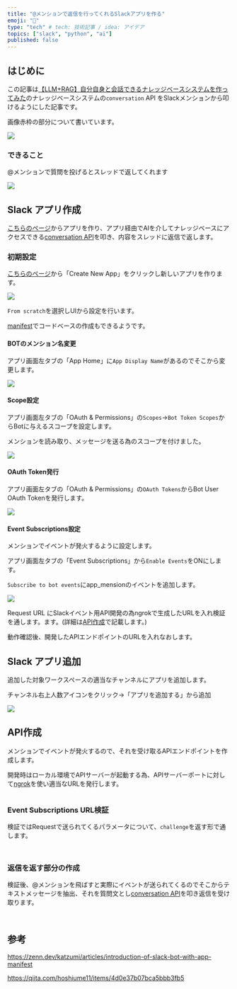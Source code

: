 ```yaml
---
title: "@メンションで返信を行ってくれるSlackアプリを作る"
emoji: "🤖"
type: "tech" # tech: 技術記事 / idea: アイデア
topics: ["slack", "python", "ai"]
published: false
---
```


## はじめに

この記事は[【LLM+RAG】自分自身と会話できるナレッジベースシステムを作ってみた](https://zenn.dev/nijigen_plot/articles/personal_knowledge_base)のナレッジベースシステムの`conversation` API をSlackメンションから叩けるようにした記事です。

画像赤枠の部分について書いています。

![](/images/create_slack_app/architecture_slack.png)

### できること

@メンションで質問を投げるとスレッドで返してくれます

![](/images/create_slack_app/スクリーンショット%202025-09-15%20185225.png)

## Slack アプリ作成

[こちらのページ](https://api.slack.com/apps/)からアプリを作り、アプリ経由でAIを介してナレッジベースにアクセスできる[conversation API](https://home.quark-hardcore.com/personal-knowledge-base/api/v1/docs#/conversation/conversation_with_rag_api_v1_conversation_post)を叩き、内容をスレッドに返信で返します。

### 初期設定

[こちらのページ](https://api.slack.com/apps/)から「Create New App」をクリックし新しいアプリを作ります。

![](/images/create_slack_app/202509155.png)

`From scratch`を選択しUIから設定を行います。

[manifest](https://docs.slack.dev/app-manifests/configuring-apps-with-app-manifests/)でコードベースの作成もできるようです。

#### BOTのメンション名変更

アプリ画面左タブの「App Home」に`App Display Name`があるのでそこから変更します。

![](/images/create_slack_app/スクリーンショット%202025-09-15%20185225.png)

#### Scope設定

アプリ画面左タブの「OAuth & Permissions」の`Scopes`→`Bot Token Scopes`からBotに与えるスコープを設定します。

メンションを読み取り、メッセージを送る為のスコープを付けました。

![](/images/create_slack_app/スクリーンショット%202025-09-15%20223701.png)

#### OAuth Token発行

アプリ画面左タブの「OAuth & Permissions」の`OAuth Tokens`からBot User OAuth Tokenを発行します。

![](/images/create_slack_app/スクリーンショット%202025-09-14%20163149.png)

#### Event Subscriptions設定

メンションでイベントが発火するように設定します。

アプリ画面左タブの「Event Subscriptions」から`Enable Events`をONにします。

`Subscribe to bot events`にapp_mensionのイベントを追加します。

![](/images/create_slack_app/スクリーンショット%202025-09-15%20224553.png)

Request URL にSlackイベント用API開発の為ngrokで生成したURLを入れ検証を通します。ます。(詳細は[API作成](#api作成)で記載します。)

動作確認後、開発したAPIエンドポイントのURLを入れなおします。

## Slack アプリ追加

追加した対象ワークスペースの適当なチャンネルにアプリを追加します。

チャンネル右上人数アイコンをクリック→「アプリを追加する」から追加

![](/images/create_slack_app/202509156.png)


## API作成

メンションでイベントが発火するので、それを受け取るAPIエンドポイントを作成します。

開発時はローカル環境でAPIサーバーが起動する為、APIサーバーポートに対して[ngrok](https://ngrok.com/)を使い適当なURLを発行します。

```

```


### Event Subscriptions URL検証

検証ではRequestで送られてくるパラメータについて、`challenge`を返す形で通します。

```json:検証request body

```

```python:app.py

```


### 返信を返す部分の作成

検証後、@メンションを飛ばすと実際にイベントが送られてくるのでそこからテキストメッセージを抽出、それを質問文とし[conversation API](https://home.quark-hardcore.com/personal-knowledge-base/api/v1/docs#/conversation/conversation_with_rag_api_v1_conversation_post)を叩き返信を受け取ります。

```json:イベント発火で送られるrequest body

```

```python:app.py

```




## 参考

https://zenn.dev/katzumi/articles/introduction-of-slack-bot-with-app-manifest

https://qiita.com/hoshiume11/items/4d0e37b07bca5bbb3fb5
